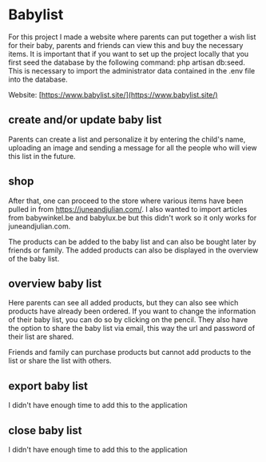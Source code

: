 # Babylist

For this project I made a website where parents can put together a wish list for their baby, parents and friends can view this and buy the necessary items. It is important that if you want to set up the project locally that you first seed the database by the following command: php artisan db:seed. This is necessary to import the administrator data contained in the .env file into the database.

Website: [https://www.babylist.site/](https://www.babylist.site/)

## create and/or update baby list
Parents can create a list and personalize it by entering the child's name, uploading an image and sending a message for all the people who will view this list in the future.

## shop
After that, one can proceed to the store where various items have been pulled in from https://juneandjulian.com/. I also wanted to import articles from babywinkel.be and babylux.be but this didn't work so it only works for juneandjulian.com.

The products can be added to the baby list and can also be bought later by friends or family.
The added products can also be displayed in the overview of the baby list.

## overview baby list
Here parents can see all added products, but they can also see which products have already been ordered. If you want to change the information of their baby list, you can do so by clicking on the pencil. They also have the option to share the baby list via email, this way the url and password of their list are shared.

Friends and family can purchase products but cannot add products to the list or share the list with others.

## export baby list
I didn't have enough time to add this to the application

## close baby list
I didn't have enough time to add this to the application

